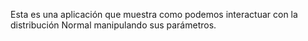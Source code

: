 Esta es una aplicación que muestra como podemos interactuar con la distribución Normal manipulando sus parámetros.
